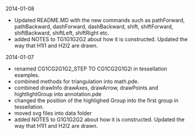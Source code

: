 2014-01-08

* Updated README.MD with the new commands such as pathForward, pathBackward, dashForward, dashBackward, shift, shiftForward, shiftBackward, shiftLeft, shiftRight etc.
* added NOTES to TG1G1G2G2 about how it is constructed. Updated the way that H1I1 and H2I2 are drawn.

2014-01-07

* renamed CG1CG2G1G2_STEP TO CG1CG2G1G2i in tessellation examples.
* combined methods for triangulation into math.pde.
* combined drawInfo drawAxes, drawArrow, drawPoints and hightlightGroup into annotation.pde
* changed the position of the highlighed Group into the first group in tessellation.
* moved svg files into data folder
* added NOTES to G1G1G2G2 about how it is constructed. Updated the way that H1I1 and H2I2 are drawn.